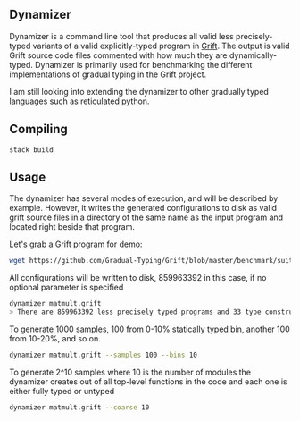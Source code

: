 ## Dynamizer ##

Dynamizer is a command line tool that produces all valid less precisely-typed
variants of a valid explicitly-typed program in
[Grift](https://github.com/Gradual-Typing/Grift). The output is valid Grift
source code files commented with how much they are dynamically-typed.  Dynamizer
is primarily used for benchmarking the different implementations of gradual
typing in the Grift project.

I am still looking into extending the dynamizer to other gradually typed
languages such as reticulated python.

## Compiling

```
stack build
```

## Usage
The dynamizer has several modes of execution, and will be described by example. However, it writes the generated configurations to disk as valid grift source files in a directory of the same name as the input program and located right beside that program.

Let's grab a Grift program for demo:
```bash
wget https://github.com/Gradual-Typing/Grift/blob/master/benchmark/suite/macro/src/static/matmult.grift
```

All configurations will be written to disk, 859963392 in this case, if no optional parameter is specified
```bash
dynamizer matmult.grift
> There are 859963392 less precisely typed programs and 33 type constructors
```

To generate 1000 samples, 100 from 0-10% statically typed bin, another 100 from 10-20%, and so on.
```bash
dynamizer matmult.grift --samples 100 --bins 10
```

To generate 2^10 samples where 10 is the number of modules the dynamizer creates out of all top-level functions in the code and each one is either fully typed or untyped
```bash
dynamizer matmult.grift --coarse 10
```
